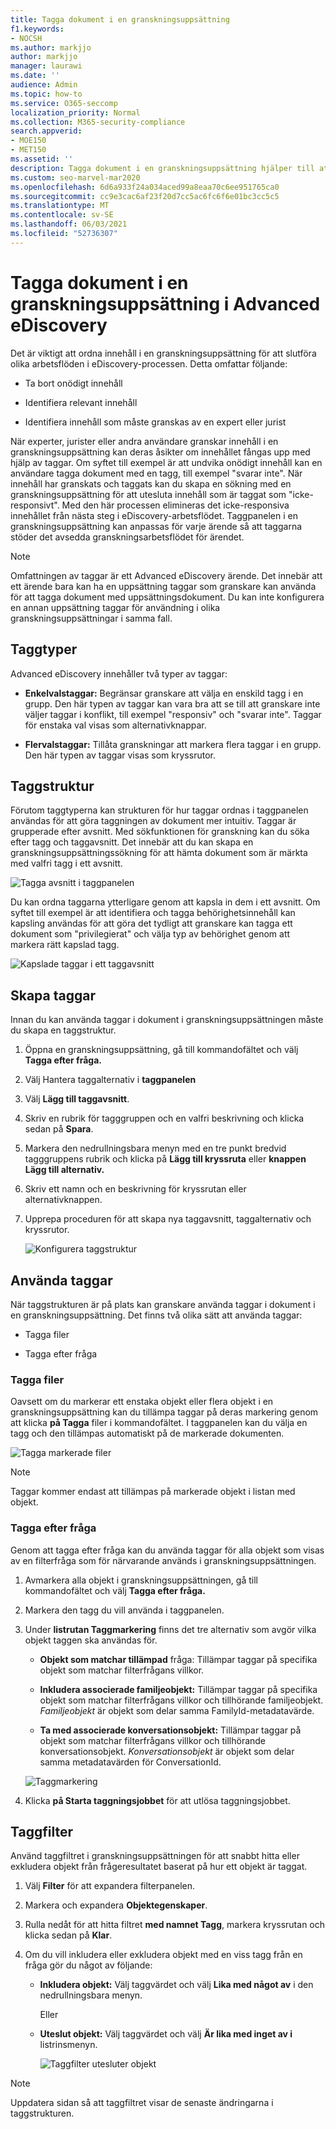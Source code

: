 ```yaml
---
title: Tagga dokument i en granskningsuppsättning
f1.keywords:
- NOCSH
ms.author: markjjo
author: markjjo
manager: laurawi
ms.date: ''
audience: Admin
ms.topic: how-to
ms.service: O365-seccomp
localization_priority: Normal
ms.collection: M365-security-compliance
search.appverid:
- MOE150
- MET150
ms.assetid: ''
description: Tagga dokument i en granskningsuppsättning hjälper till att ta bort onödigt innehåll och identifiera relevant innehåll i Advanced eDiscovery fall.
ms.custom: seo-marvel-mar2020
ms.openlocfilehash: 6d6a933f24a034aced99a8eaa70c6ee951765ca0
ms.sourcegitcommit: cc9e3cac6af23f20d7cc5ac6fc6f6e01bc3cc5c5
ms.translationtype: MT
ms.contentlocale: sv-SE
ms.lasthandoff: 06/03/2021
ms.locfileid: "52736307"
---
```

# <a name="tag-documents-in-a-review-set-in-advanced-ediscovery"></a>Tagga dokument i en granskningsuppsättning i Advanced eDiscovery

Det är viktigt att ordna innehåll i en granskningsuppsättning för att slutföra olika arbetsflöden i eDiscovery-processen. Detta omfattar följande:

- Ta bort onödigt innehåll

- Identifiera relevant innehåll

- Identifiera innehåll som måste granskas av en expert eller jurist

När experter, jurister eller andra användare granskar innehåll i en granskningsuppsättning kan deras åsikter om innehållet fångas upp med hjälp av taggar. Om syftet till exempel är att undvika onödigt innehåll kan en användare tagga dokument med en tagg, till exempel "svarar inte". När innehåll har granskats och taggats kan du skapa en sökning med en granskningsuppsättning för att utesluta innehåll som är taggat som "icke-responsivt". Med den här processen elimineras det icke-responsiva innehållet från nästa steg i eDiscovery-arbetsflödet. Taggpanelen i en granskningsuppsättning kan anpassas för varje ärende så att taggarna stöder det avsedda granskningsarbetsflödet för ärendet.

> [!NOTE]
> Omfattningen av taggar är ett Advanced eDiscovery ärende. Det innebär att ett ärende bara kan ha en uppsättning taggar som granskare kan använda för att tagga dokument med uppsättningsdokument. Du kan inte konfigurera en annan uppsättning taggar för användning i olika granskningsuppsättningar i samma fall.

## <a name="tag-types"></a>Taggtyper

Advanced eDiscovery innehåller två typer av taggar:

- **Enkelvalstaggar:** Begränsar granskare att välja en enskild tagg i en grupp. Den här typen av taggar kan vara bra att se till att granskare inte väljer taggar i konflikt, till exempel "responsiv" och "svarar inte". Taggar för enstaka val visas som alternativknappar.

- **Flervalstaggar:** Tillåta granskningar att markera flera taggar i en grupp. Den här typen av taggar visas som kryssrutor.

## <a name="tag-structure"></a>Taggstruktur

Förutom taggtyperna kan strukturen för hur taggar ordnas i taggpanelen användas för att göra taggningen av dokument mer intuitiv. Taggar är grupperade efter avsnitt. Med sökfunktionen för granskning kan du söka efter tagg och taggavsnitt. Det innebär att du kan skapa en granskningsuppsättningssökning för att hämta dokument som är märkta med valfri tagg i ett avsnitt.

![Tagga avsnitt i taggpanelen](../media/TagTypes.png)

Du kan ordna taggarna ytterligare genom att kapsla in dem i ett avsnitt. Om syftet till exempel är att identifiera och tagga behörighetsinnehåll kan kapsling användas för att göra det tydligt att granskare kan tagga ett dokument som "privilegierat" och välja typ av behörighet genom att markera rätt kapslad tagg.

![Kapslade taggar i ett taggavsnitt](../media/NestingTags.png)

## <a name="create-tags"></a>Skapa taggar

Innan du kan använda taggar i dokument i granskningsuppsättningen måste du skapa en taggstruktur.

1. Öppna en granskningsuppsättning, gå till kommandofältet och välj **Tagga efter fråga.**

2. Välj Hantera taggalternativ i **taggpanelen**

3. Välj **Lägg till taggavsnitt**.

4. Skriv en rubrik för tagggruppen och en valfri beskrivning och klicka sedan på **Spara**.

5. Markera den nedrullningsbara menyn med en tre punkt bredvid tagggruppens rubrik och klicka på **Lägg till kryssruta** eller **knappen Lägg till alternativ.**

6. Skriv ett namn och en beskrivning för kryssrutan eller alternativknappen.

7. Upprepa proceduren för att skapa nya taggavsnitt, taggalternativ och kryssrutor.

   ![Konfigurera taggstruktur](../media/ManageTagOptions3.png)

## <a name="applying-tags"></a>Använda taggar

När taggstrukturen är på plats kan granskare använda taggar i dokument i en granskningsuppsättning. Det finns två olika sätt att använda taggar:

- Tagga filer

- Tagga efter fråga

### <a name="tag-files"></a>Tagga filer

Oavsett om du markerar ett enstaka objekt eller flera objekt i en granskningsuppsättning kan du tillämpa taggar på deras markering genom att klicka **på Tagga** filer i kommandofältet. I taggpanelen kan du välja en tagg och den tillämpas automatiskt på de markerade dokumenten.

![Tagga markerade filer](../media/TagFile2.png)

> [!NOTE]
> Taggar kommer endast att tillämpas på markerade objekt i listan med objekt.

### <a name="tag-by-query"></a>Tagga efter fråga

Genom att tagga efter fråga kan du använda taggar för alla objekt som visas av en filterfråga som för närvarande används i granskningsuppsättningen.

1. Avmarkera alla objekt i granskningsuppsättningen, gå till kommandofältet och välj **Tagga efter fråga.**

2. Markera den tagg du vill använda i taggpanelen.

3. Under **listrutan Taggmarkering** finns det tre alternativ som avgör vilka objekt taggen ska användas för.

   - **Objekt som matchar tillämpad** fråga: Tillämpar taggar på specifika objekt som matchar filterfrågans villkor.

   - **Inkludera associerade familjeobjekt:** Tillämpar taggar på specifika objekt som matchar filterfrågans villkor och tillhörande familjeobjekt. *Familjeobjekt* är objekt som delar samma FamilyId-metadatavärde.  

   - **Ta med associerade konversationsobjekt:** Tillämpar taggar på objekt som matchar filterfrågans villkor och tillhörande konversationsobjekt. *Konversationsobjekt* är objekt som delar samma metadatavärden för ConversationId.

   ![Taggmarkering](../media/TagByQuery2.png)

4. Klicka **på Starta taggningsjobbet** för att utlösa taggningsjobbet.

## <a name="tag-filter"></a>Taggfilter

Använd taggfiltret i granskningsuppsättningen för att snabbt hitta eller exkludera objekt från frågeresultatet baserat på hur ett objekt är taggat. 

1. Välj **Filter** för att expandera filterpanelen.

2. Markera och expandera **Objektegenskaper**.

3. Rulla nedåt för att hitta filtret **med namnet Tagg**, markera kryssrutan och klicka sedan på **Klar**.

4. Om du vill inkludera eller exkludera objekt med en viss tagg från en fråga gör du något av följande:

   - **Inkludera objekt:** Välj taggvärdet och välj **Lika med något av** i den nedrullningsbara menyn.

      Eller

   - **Uteslut objekt:** Välj taggvärdet och välj **Är lika med inget av i** listrinsmenyn.

     ![Taggfilter utesluter objekt](../media/TagFilterExclude.png)

> [!NOTE]
> Uppdatera sidan så att taggfiltret visar de senaste ändringarna i taggstrukturen.
